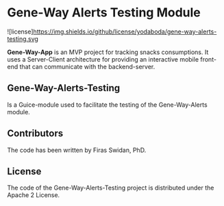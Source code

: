 Gene-Way Alerts Testing Module
======
![license]https://img.shields.io/github/license/yodaboda/gene-way-alerts-testing.svg
      
**Gene-Way-App** is an MVP project for tracking snacks consumptions. It uses a Server-Client architecture for providing an interactive mobile front-end that can communicate with the backend-server.

## Gene-Way-Alerts-Testing 
Is a Guice-module used to facilitate the testing of the Gene-Way-Alerts module.

## Contributors
The code has been written by Firas Swidan, PhD.

## License
The code of the Gene-Way-Alerts-Testing project is distributed under the Apache 2 License.
